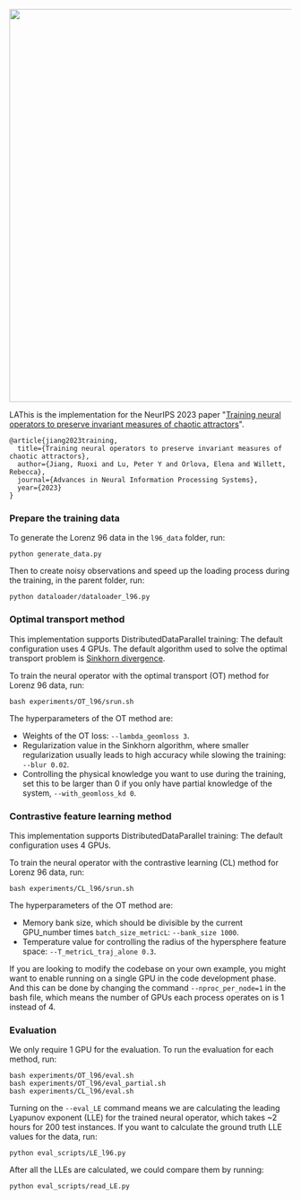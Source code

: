 <p align="center">
  <img src="https://github.com/roxie62/neural_operators_for_chaos/blob/main/presentations/diagram_emulator.png" width="700">
</p>

LAThis is the implementation for the NeurIPS 2023 paper "[Training neural operators to preserve invariant measures of chaotic attractors](https://openreview.net/pdf?id=8xx0pyMOW1)".

```
@article{jiang2023training,
  title={Training neural operators to preserve invariant measures of chaotic attractors},
  author={Jiang, Ruoxi and Lu, Peter Y and Orlova, Elena and Willett, Rebecca},
  journal={Advances in Neural Information Processing Systems},
  year={2023}
}
```

### Prepare the training data
To generate the Lorenz 96 data in the `l96_data` folder, run:
```
python generate_data.py
```
Then to create noisy observations and speed up the loading process during the training, in the parent folder, run:
```
python dataloader/dataloader_l96.py
```


### Optimal transport method
This implementation supports DistributedDataParallel training: The default configuration uses 4 GPUs.
The default algorithm used to solve the optimal transport problem is [Sinkhorn divergence](https://www.kernel-operations.io/geomloss/).

To train the neural operator with the optimal transport (OT) method for Lorenz 96 data, run:
```
bash experiments/OT_l96/srun.sh
```
The hyperparameters of the OT method are:
- Weights of the OT loss: `--lambda_geomloss 3`.
- Regularization value in the Sinkhorn algorithm, where smaller regularization usually leads to high accuracy while slowing the training: `--blur 0.02`.
- Controlling the physical knowledge you want to use during the training, set this to be larger than 0 if you only have partial knowledge of the system, `--with_geomloss_kd 0`.


### Contrastive feature learning method
This implementation supports DistributedDataParallel training: The default configuration uses 4 GPUs.

To train the neural operator with the contrastive learning (CL) method for Lorenz 96 data, run:
```
bash experiments/CL_l96/srun.sh
```
The hyperparameters of the OT method are:
- Memory bank size, which should be divisible by the current GPU_number times `batch_size_metricL`: `--bank_size 1000`.
- Temperature value for controlling the radius of the hypersphere feature space: `--T_metricL_traj_alone 0.3`.

If you are looking to modify the codebase on your own example, you might want to enable running on a single GPU in the code development phase. And this can be done by changing the command ```--nproc_per_node=1``` in the bash file, which means the number of GPUs each process operates on is 1 instead of 4.

### Evaluation
We only require 1 GPU for the evaluation. To run the evaluation for each method, run:
```
bash experiments/OT_l96/eval.sh
bash experiments/OT_l96/eval_partial.sh
bash experiments/CL_l96/eval.sh
```
Turning on the `--eval_LE` command means we are calculating the leading Lyapunov exponent (LLE) for the trained neural operator, which takes ~2 hours for 200 test instances.
If you want to calculate the ground truth LLE values for the data, run:
```
python eval_scripts/LE_l96.py
```
After all the LLEs are calculated, we could compare them by running:
```
python eval_scripts/read_LE.py
```
